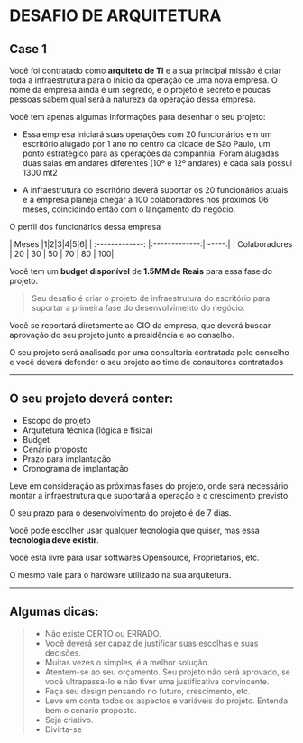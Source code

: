 DESAFIO DE ARQUITETURA
======

Case 1
------


Você foi contratado como **arquiteto de TI** e a sua principal missão é criar toda a infraestrutura para o início da operação de uma nova empresa. O nome da empresa ainda é um segredo, e o projeto é secreto e poucas pessoas sabem qual será a natureza da operação dessa empresa.

Você tem apenas algumas informações para desenhar o seu projeto:

* Essa empresa iniciará suas operações com 20 funcionários em um escritório alugado por 1 ano no centro da cidade de São Paulo, um ponto estratégico para as operações da companhia. Foram alugadas duas salas em andares diferentes (10º e 12º andares) e cada sala possui 1300 mt2

* A infraestrutura do escritório deverá suportar os 20 funcionários atuais e a empresa planeja chegar a 100 colaboradores nos próximos 06 meses, coincidindo então com o lançamento do negócio.

O perfil dos funcionários dessa empresa

| Meses        	|1|2|3|4|5|6|
| :-------------: |:-------------:| -----:|
| Colaboradores	| 20 | 30 | 50 | 70 | 80 | 100|


Você tem um **budget disponível** de **1.5MM de Reais** para essa fase do projeto.

> Seu desafio é criar o projeto de infraestrutura do escritório para suportar a primeira fase do desenvolvimento do negócio.

Você se reportará diretamente ao CIO da empresa, que deverá buscar aprovação do seu projeto junto a presidência e ao conselho.

O seu projeto será analisado por uma consultoria contratada pelo conselho e você deverá defender o seu projeto ao time de consultores contratados

---

## O seu projeto deverá conter:

+ Escopo do projeto
+ Arquitetura técnica (lógica e física)
+ Budget
+ Cenário proposto
+ Prazo para implantação
+ Cronograma de implantação

Leve em consideração as próximas fases do projeto, onde será necessário montar a infraestrutura que suportará a operação e o crescimento previsto.

O seu prazo para o desenvolvimento do projeto é de 7 dias.

Você pode escolher usar qualquer tecnologia que quiser, mas essa **tecnologia deve existir**.

Você está livre para usar softwares Opensource, Proprietários, etc.

O mesmo vale para o hardware utilizado na sua arquitetura.

---

## Algumas dicas:

> + Não existe CERTO ou ERRADO.
> + Você deverá ser capaz de justificar suas escolhas e suas decisões.
> + Muitas vezes o simples, é a melhor solução.
> + Atentem-se ao seu orçamento. Seu projeto não será aprovado, se você ultrapassa-lo e não tiver uma justificativa convincente.
> + Faça seu design pensando no futuro, crescimento, etc.
> + Leve em conta todos os aspectos e variáveis do projeto. Entenda bem o cenário proposto.
> + Seja criativo.
> + Divirta-se 
